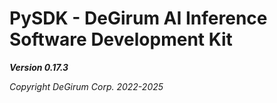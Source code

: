 # PySDK - DeGirum AI Inference Software Development Kit

***Version 0.17.3***

*Copyright DeGirum Corp. 2022-2025*
